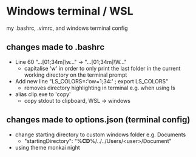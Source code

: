# Windows terminal / WSL
my .bashrc, .vimrc, and windows terminal config

## changes made to .bashrc
- Line 60 "...[01;34m\]\w\..." -> "...[01;34m\]\W\..."
  - capitalise 'w' in order to only print the last folder in the current working directory on the terminal prompt
- Add new line "LS_COLORS=:'ow=1;34:' ; export LS_COLORS"
  - removes directory highlighting in terminal e.g. when using ls
- alias clip.exe to 'copy'
  - copy stdout to clipboard, WSL -> windows

## changes made to options.json (terminal config)
- change starting directory to custom windows folder e.g. Documents
  - "startingDirectory": "%__CD__%/../../Users/\<user>/Document"
- using theme monkai night
